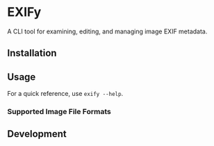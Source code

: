 # EXIFy

A CLI tool for examining, editing, and managing image EXIF metadata.

## Installation

## Usage

For a quick reference, use `exify --help`.

### Supported Image File Formats

## Development

